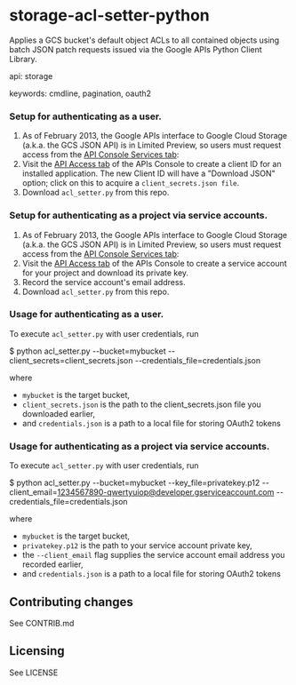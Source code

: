 storage-acl-setter-python
=========================

Applies a GCS bucket's default object ACLs to all contained objects using batch
JSON patch requests issued via the Google APIs Python Client Library.

api: storage

keywords: cmdline, pagination, oauth2


### Setup for authenticating as a user.
1. As of February 2013, the Google APIs interface to Google Cloud Storage
   (a.k.a. the GCS JSON API) is in Limited Preview, so users must request
   access from the [API Console Services tab][1]:
2. Visit the [API Access tab][2] of the APIs Console to create a client ID for
   an installed application. The new Client ID will have a "Download JSON"
   option; click on this to acquire a `client_secrets.json file`.
3. Download `acl_setter.py` from this repo.

### Setup for authenticating as a project via service accounts.
1. As of February 2013, the Google APIs interface to Google Cloud Storage
   (a.k.a. the GCS JSON API) is in Limited Preview, so users must request
   access from the [API Console Services tab][1]:
2. Visit the [API Access tab][2] of the APIs Console to create a service
   account for your project and download its private key.
3. Record the service account's email address.
4. Download `acl_setter.py` from this repo.

### Usage for authenticating as a user.
To execute `acl_setter.py` with user credentials, run

$ python acl_setter.py --bucket=mybucket --client_secrets=client_secrets.json --credentials_file=credentials.json

where

* `mybucket` is the target bucket,
* `client_secrets.json` is the path to the client_secrets.json file you
  downloaded earlier,
* and `credentials.json` is a path to a local file for storing OAuth2 tokens

### Usage for authenticating as a project via service accounts.
To execute `acl_setter.py` with user credentials, run

$ python acl_setter.py --bucket=mybucket --key_file=privatekey.p12 --client_email=1234567890-qwertyuiop@developer.gserviceaccount.com --credentials_file=credentials.json

where

* `mybucket` is the target bucket,
* `privatekey.p12` is the path to your service account private key,
* the `--client_email` flag supplies the service account email address you
  recorded earlier,
* and `credentials.json` is a path to a local file for storing OAuth2 tokens


## Contributing changes
See CONTRIB.md

## Licensing
See LICENSE


[1]: https://code.google.com/apis/console/#:services
[2]: https://code.google.com/apis/console/#:access
